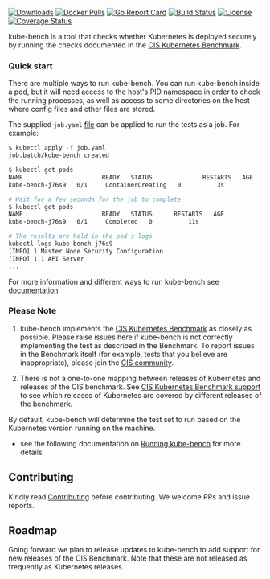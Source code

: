[![Downloads][download]][release]
[![Docker Pulls][docker-pull]][docker]
[![Go Report Card][report-card-img]][report-card]
[![Build Status](https://github.com/khulnasoft-lab/kube-bench/workflows/Build/badge.svg?branch=main)](https://github.com/khulnasoft-lab/kube-bench/actions)
[![License](https://img.shields.io/badge/License-Apache%202.0-blue.svg)](https://github.com/khulnasoft-lab/kube-bench/blob/main/LICENSE)
[![Coverage Status][cov-img]][cov]

[download]: https://img.shields.io/github/downloads/khulnasoft-lab/kube-bench/total?logo=github
[release-img]: https://img.shields.io/github/release/khulnasoft-lab/kube-bench.svg?logo=github
[release]: https://github.com/khulnasoft-lab/kube-bench/releases
[docker-pull]: https://img.shields.io/docker/pulls/khulnasoft/kube-bench?logo=docker&label=docker%20pulls%20%2F%20kube-bench
[docker]: https://hub.docker.com/r/khulnasoft/kube-bench
[cov-img]: https://codecov.io/github/khulnasoft-lab/kube-bench/branch/main/graph/badge.svg
[cov]: https://codecov.io/github/khulnasoft-lab/kube-bench
[report-card-img]: https://goreportcard.com/badge/github.com/khulnasoft-lab/kube-bench
[report-card]: https://goreportcard.com/report/github.com/khulnasoft-lab/kube-bench


kube-bench is a tool that checks whether Kubernetes is deployed securely by running the checks documented in the [CIS Kubernetes Benchmark](https://www.cisecurity.org/benchmark/kubernetes/).

### Quick start

There are multiple ways to run kube-bench.
You can run kube-bench inside a pod, but it will need access to the host's PID namespace in order to check the running processes, as well as access to some directories on the host where config files and other files are stored.

The supplied `job.yaml` [file](job.yaml) can be applied to run the tests as a job. For example:

```bash
$ kubectl apply -f job.yaml
job.batch/kube-bench created

$ kubectl get pods
NAME                      READY   STATUS              RESTARTS   AGE
kube-bench-j76s9   0/1     ContainerCreating   0          3s

# Wait for a few seconds for the job to complete
$ kubectl get pods
NAME                      READY   STATUS      RESTARTS   AGE
kube-bench-j76s9   0/1     Completed   0          11s

# The results are held in the pod's logs
kubectl logs kube-bench-j76s9
[INFO] 1 Master Node Security Configuration
[INFO] 1.1 API Server
...
```
For more information and different ways to run kube-bench see [documentation](docs/running.md)
### Please Note

1. kube-bench implements the [CIS Kubernetes Benchmark](https://www.cisecurity.org/benchmark/kubernetes/) as closely as possible. Please raise issues here if kube-bench is not correctly implementing the test as described in the Benchmark. To report issues in the Benchmark itself (for example, tests that you believe are inappropriate), please join the [CIS community](https://cisecurity.org).

1. There is not a one-to-one mapping between releases of Kubernetes and releases of the CIS benchmark. See [CIS Kubernetes Benchmark support](docs/platforms.md#cis-kubernetes-benchmark-support) to see which releases of Kubernetes are covered by different releases of the benchmark.


By default, kube-bench will determine the test set to run based on the Kubernetes version running on the machine.
- see the following documentation on [Running kube-bench](docs/running.md#running-kube-bench) for more details.


## Contributing
Kindly read [Contributing](CONTRIBUTING.md) before contributing. 
We welcome PRs and issue reports.

## Roadmap

Going forward we plan to release updates to kube-bench to add support for new releases of the CIS Benchmark. Note that these are not released as frequently as Kubernetes releases.
